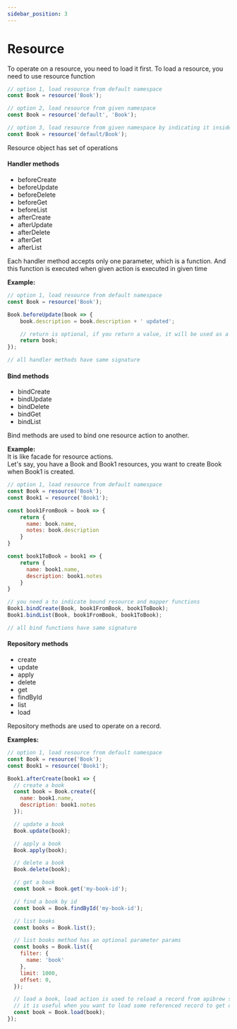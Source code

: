 ```yaml
---
sidebar_position: 3
---
```


# Resource

To operate on a resource, you need to load it first. To load a resource, you need to use resource function

```js
// option 1, load resource from default namespace
const Book = resource('Book');

// option 2, load resource from given namespace
const Book = resource('default', 'Book');

// option 3, load resource from given namespace by indicating it inside name
const Book = resource('default/Book');
```

Resource object has set of operations

#### Handler methods

- beforeCreate
- beforeUpdate
- beforeDelete
- beforeGet
- beforeList
- afterCreate
- afterUpdate
- afterDelete
- afterGet
- afterList

Each handler method accepts only one parameter, which is a function. And this function is executed when given action is executed in given time

**Example:**

```js
// option 1, load resource from default namespace
const Book = resource('Book');

Book.beforeUpdate(book => {
    book.description = book.description + ' updated';

    // return is optional, if you return a value, it will be used as a new value
    return book;
});

// all handler methods have same signature
```

#### Bind methods

- bindCreate
- bindUpdate
- bindDelete
- bindGet
- bindList

Bind methods are used to bind one resource action to another.

**Example:**  
It is like facade for resource actions.  
Let's say, you have a Book and Book1 resources, you want to create Book when Book1 is created.

```js
// option 1, load resource from default namespace
const Book = resource('Book');
const Book1 = resource('Book1');

const book1FromBook = book => {
    return {
      name: book.name,
      notes: book.description
    }
}

const book1ToBook = book1 => {
    return {
      name: book1.name,
      description: book1.notes
    }
}

// you need a to indicate bound resource and mapper functions
Book1.bindCreate(Book, book1FromBook, book1ToBook);
Book1.bindList(Book, book1FromBook, book1ToBook);

// all bind functions have same signature
```

#### Repository methods

- create
- update
- apply
- delete
- get
- findById
- list
- load

Repository methods are used to operate on a record.

**Examples:**

```js
// option 1, load resource from default namespace
const Book = resource('Book');
const Book1 = resource('Book1');

Book1.afterCreate(book1 => {
  // create a book
  const book = Book.create({
    name: book1.name,
    description: book1.notes
  });

  // update a book
  Book.update(book);

  // apply a book
  Book.apply(book);

  // delete a book
  Book.delete(book);

  // get a book
  const book = Book.get('my-book-id');

  // find a book by id
  const book = Book.findById('my-book-id');

  // list books
  const books = Book.list();

  // list books method has an optional parameter params
  const books = Book.list({
    filter: {
      name: 'book'
    },
    limit: 1000,
    offset: 0,
  });

  // load a book, load action is used to reload a record from apibrew server,
  // it is useful when you want to load some referenced record to get other properties of it
  const book = Book.load(book);
});
```

